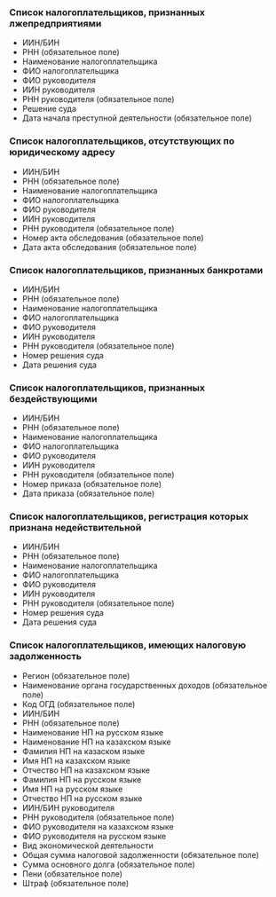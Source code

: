 ### **Список налогоплательщиков, признанных лжепредприятиями**
- ИИН/БИН
- РНН (обязательное поле)
- Наименование налогоплательщика
- ФИО налогоплательщика
- ФИО руководителя
- ИИН руководителя
- РНН руководителя (обязательное поле)
- Решение суда
- Дата начала преступной деятельности (обязательное поле)

### **Список налогоплательщиков, отсутствующих по юридическому адресу**
- ИИН/БИН
- РНН (обязательное поле)
- Наименование налогоплательщика
- ФИО налогоплательщика
- ФИО руководителя
- ИИН руководителя
- РНН руководителя (обязательное поле)
- Номер акта обследования (обязательное поле)
- Дата акта обследования (обязательное поле)

### **Список налогоплательщиков, признанных банкротами**
- ИИН/БИН
- РНН (обязательное поле)
- Наименование налогоплательщика
- ФИО налогоплательщика
- ФИО руководителя
- ИИН руководителя
- РНН руководителя (обязательное поле)
- Номер решения суда
- Дата решения суда

### **Список налогоплательщиков, признанных бездействующими**
- ИИН/БИН
- РНН (обязательное поле)
- Наименование налогоплательщика
- ФИО налогоплательщика
- ФИО руководителя
- ИИН руководителя
- РНН руководителя (обязательное поле)
- Номер приказа (обязательное поле)
- Дата приказа (обязательное поле)

### **Список налогоплательщиков, регистрация которых признана недействительной**
- ИИН/БИН
- РНН (обязательное поле)
- Наименование налогоплательщика
- ФИО налогоплательщика
- ФИО руководителя
- ИИН руководителя
- РНН руководителя (обязательное поле)
- Номер решения суда
- Дата решения суда

### **Список налогоплательщиков, имеющих налоговую задолженность**
- Регион (обязательное поле)
- Наименование органа государственных доходов (обязательное поле)
- Код ОГД (обязательное поле)
- ИИН/БИН
- РНН (обязательное поле)
- Наименование НП на русском языке
- Наименование НП на казахском языке
- Фамилия НП на казаском языке
- Имя НП на казахском языке
- Отчество НП на казахском языке
- Фамилия НП на русском языке
- Имя НП на русском языке
- Отчество НП на русском языке
- ИИН/БИН руководителя
- РНН руководителя (обязательное поле)
- ФИО руководителя на казахском языке
- ФИО руководителя на русском языке
- Вид экономической деятельности
- Общая сумма налоговой задолженности (обязательное поле)
- Сумма основного долга (обязательное поле)
- Пени (обязательное поле)
- Штраф (обязательное поле)